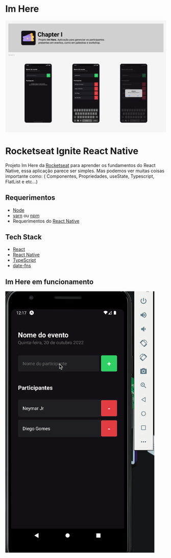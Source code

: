 # Im Here

![Cover](./.github/cover.png)

# Rocketseat Ignite React Native

Projeto Im Here da [Rocketseat](https://www.youtube.com/c/RocketSeat) para aprender os fundamentos
do React Native, essa aplicação parece ser simples. Mas podemos ver muitas coisas importante como: (
Componentes, Propriedades, useState, Typescript, FlatList e etc...)

## Requerimentos

- [Node](https://nodejs.org)
- [yarn](https://yarnpkg.com/getting-started/install) ou [npm](https://www.npmjs.com)
- Requerimentos do [React Native](https://reactnative.dev)

## Tech Stack

- [React](https://reactjs.org)
- [React Native](https://reactnative.dev)
- [TypeScript](https://www.typescriptlang.org)
- [date-fns](https://www.npmjs.com/package/date-fns)

## Im Here em funcionamento

![Cover](./.github/imhere.gif)